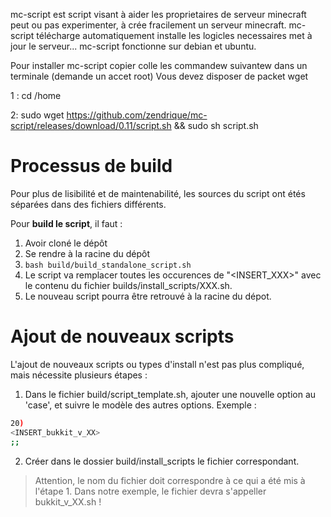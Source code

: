mc-script est script visant à aider les proprietaires de serveur minecraft peut ou pas experimenter, à crée fracilement un serveur minecraft.
mc-script télécharge automatiquement installe les logicles necessaires met à jour le serveur...
mc-script fonctionne sur debian et ubuntu.

Pour installer mc-script copier colle les commandew suivantew dans un terminale (demande un accet root)
Vous devez disposer de packet wget

1 : cd /home

2: sudo wget https://github.com/zendrique/mc-script/releases/download/0.11/script.sh && sudo sh script.sh

# Processus de build
Pour plus de lisibilité et de maintenabilité, les sources du script ont étés séparées dans des fichiers différents.

Pour **build le script**, il faut :

1. Avoir cloné le dépôt
2. Se rendre à la racine du dépôt
3. `bash build/build_standalone_script.sh`
4. Le script va remplacer toutes les occurences de "<INSERT_XXX>" avec le contenu du fichier builds/install_scripts/XXX.sh.
5. Le nouveau script pourra être retrouvé à la racine du dépot.

# Ajout de nouveaux scripts
L'ajout de nouveaux scripts ou types d'install n'est pas plus compliqué, mais nécessite plusieurs étapes :

1. Dans le fichier build/script_template.sh, ajouter une nouvelle option au 'case', et suivre le modèle des autres options. Exemple :
```bash
20) 
<INSERT_bukkit_v_XX>
;;
```
2. Créer dans le dossier build/install_scripts le fichier correspondant.
> Attention, le nom du fichier doit correspondre à ce qui a été mis à l'étape 1. Dans notre exemple, le fichier devra s'appeller bukkit_v_XX.sh !
